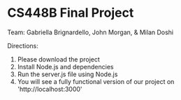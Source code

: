 # CS448B Final Project 

Team: Gabriella Brignardello, John Morgan, & Milan Doshi

Directions: 

1. Please download the project
2. Install Node.js and dependencies
3. Run the server.js file using Node.js
4. You will see a fully functional version of our project on 'http://localhost:3000'
